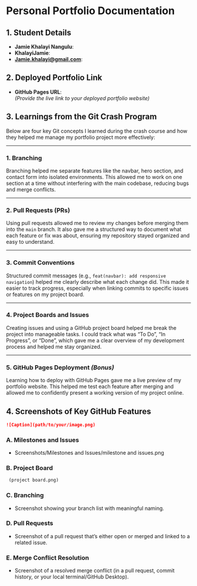 # Personal Portfolio Documentation

## 1. Student Details

- **Jamie Khalayi Nangulu**:
- **KhalayiJamie**:
- **Jamie.khalayi@gmail.com**:

## 2. Deployed Portfolio Link

- **GitHub Pages URL**:  
  _(Provide the live link to your deployed portfolio website)_
## 3. Learnings from the Git Crash Program

Below are four key Git concepts I learned during the crash course and how they helped me manage my portfolio project more effectively:

---

### 1. **Branching**

Branching helped me separate features like the navbar, hero section, and contact form into isolated environments. This allowed me to work on one section at a time without interfering with the main codebase, reducing bugs and merge conflicts.

---

### 2. **Pull Requests (PRs)**

Using pull requests allowed me to review my changes before merging them into the `main` branch. It also gave me a structured way to document what each feature or fix was about, ensuring my repository stayed organized and easy to understand.

---

### 3. **Commit Conventions**

Structured commit messages (e.g., `feat(navbar): add responsive navigation`) helped me clearly describe what each change did. This made it easier to track progress, especially when linking commits to specific issues or features on my project board.

---

### 4. **Project Boards and Issues**

Creating issues and using a GitHub project board helped me break the project into manageable tasks. I could track what was “To Do”, “In Progress”, or “Done”, which gave me a clear overview of my development process and helped me stay organized.

---

### 5. **GitHub Pages Deployment** *(Bonus)*

Learning how to deploy with GitHub Pages gave me a live preview of my portfolio website. This helped me test each feature after merging and allowed me to confidently present a working version of my project online.


## 4. Screenshots of Key GitHub Features



```markdown
![Caption](path/to/your/image.png)
```

### A. Milestones and Issues

- Screenshots/Milestones and Issues/milestone and issues.png

### B. Project Board

```markdown
 (project board.png)
```
### C. Branching

- Screenshot showing your branch list with meaningful naming.

### D. Pull Requests

- Screenshot of a pull request that’s either open or merged and linked to a related issue.

### E. Merge Conflict Resolution

- Screenshot of a resolved merge conflict (in a pull request, commit history, or your local terminal/GitHub Desktop).
